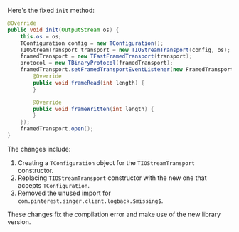 Here's the fixed `init` method:

```java
@Override
public void init(OutputStream os) {
    this.os = os;
    TConfiguration config = new TConfiguration();
    TIOStreamTransport transport = new TIOStreamTransport(config, os);
    framedTransport = new TFastFramedTransport(transport);
    protocol = new TBinaryProtocol(framedTransport);
    framedTransport.setFramedTransportEventListener(new FramedTransport.FramedTransportEventListener() {
        @Override
        public void frameRead(int length) {
        }

        @Override
        public void frameWritten(int length) {
        }
    });
    framedTransport.open();
}
```

The changes include:

1. Creating a `TConfiguration` object for the `TIOStreamTransport` constructor.
2. Replacing `TIOStreamTransport` constructor with the new one that accepts `TConfiguration`.
3. Removed the unused import for `com.pinterest.singer.client.logback.$missing$`.

These changes fix the compilation error and make use of the new library version.
